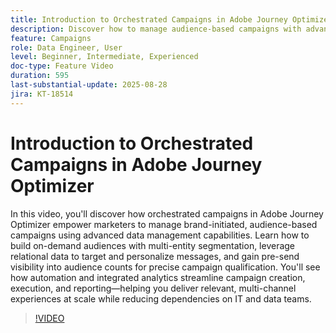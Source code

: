 ```yaml
---
title: Introduction to Orchestrated Campaigns in Adobe Journey Optimizer
description: Discover how to manage audience-based campaigns with advanced data management, segmentation, and automation in Adobe Journey Optimizer. Streamline multi-channel marketing.
feature: Campaigns
role: Data Engineer, User
level: Beginner, Intermediate, Experienced
doc-type: Feature Video
duration: 595
last-substantial-update: 2025-08-28
jira: KT-18514
---
```


# Introduction to Orchestrated Campaigns in Adobe Journey Optimizer

In this video, you'll discover how orchestrated campaigns in Adobe Journey Optimizer empower marketers to manage brand-initiated, audience-based campaigns using advanced data management capabilities. Learn how to build on-demand audiences with multi-entity segmentation, leverage relational data to target and personalize messages, and gain pre-send visibility into audience counts for precise campaign qualification. You'll see how automation and integrated analytics streamline campaign creation, execution, and reporting—helping you deliver relevant, multi-channel experiences at scale while reducing dependencies on IT and data teams.

>[!VIDEO](https://video.tv.adobe.com/v/3471538/?learn=on&enablevpops)
